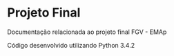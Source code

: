 # Projeto Final
Documentação relacionada ao projeto final FGV - EMAp

Código desenvolvido utilizando Python 3.4.2

